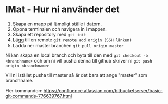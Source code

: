 # IMat - Hur ni använder det

1. Skapa en mapp på lämpligt ställe i datorn.
2. Öppna terminalen och navigera in i mappen.
3. Skapa ett repository med ```git init```
4. Lägg till en remote ```git remote add origin (SSH länken)```
5. Ladda ner master branchen ```git pull origin master```

Ni kan skapa en local branch och byta till den med ```git checkout -b <branchname>```
och om ni vill pusha denna till github skriver ni ```git push origin <branchname>```

Vill ni istället pusha till master så är det bara att ange "master" som branchname.

Fler kommandon: https://confluence.atlassian.com/bitbucketserver/basic-git-commands-776639767.html
